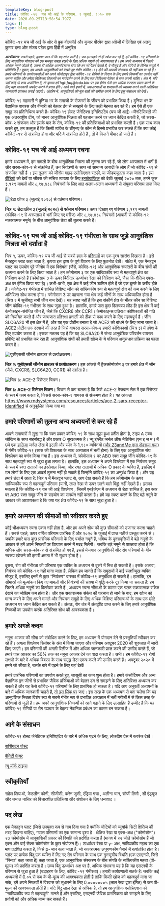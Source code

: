 ```yaml
---
templateKey: blog-post
title: कोविद -१९  यच जी आई के परिणाम, २ जुलाई, २०२० तक
date: 2020-09-25T13:58:54.797Z
tags: []
type: blog-post
---
```


कोविद -१९  यच जी आई के ओर से ब्रुक वोल्फॉर्ड और कुमार वीरपेन द्वारा अंग्रेजी में लिखित एबं अतनु कुमार दत्ता और संजय पटेल द्वारा हिंदी में अनुदित

<small>
<em>
<strong>अस्वीकरण:</strong> सबसे पहले, कृपया जान लें कि यह शोध जारी है। जब हम पहले से ही खोज कर रहे हैं, हमें कोविद -१९ परिणामों के लिए आनुवंशिक योगदान की एक मजबूत समझ रखने के लिए अधिक नमूनों की आवश्यकता है। हम अपने अध्ययन में जितने अधिक नमूने जोड़ते हैं, उतना ही अधिक आत्मविश्वास होगा कि हम जो पैटर्न देखते हैं, वे मौजूद हैं और रोगियों के विभिन्न समूहों में प्रतिनिधि हैं। दूसरा, हम आपके आनुवांशिकी को देखते हुए गंभीर कोविद -१९ होने की आपकी संभावना भी नहीं बता पा रहे हैं। हमारे परिणामों के उपयोगकर्ताओं को अपने जीनोटाइप द्वारा कोविद -१९ रोगियों के निदान के लिए हमारे निष्कर्षों का उपयोग नहीं करना चाहिए और हमेशा चिकित्सा विकल्पों का मार्गदर्शन करने के लिए एक चिकित्सा पेशेवर से बात करनी चाहिए। अंत में, यदि यहाँ कोई भी शब्द अपरिचित है, तो कृपया हमें hgi-faq@icda.bio पर एक ईमेल भेजें-हम अधिक स्पष्टता प्रदान करने के लिए यहां जानकारी अपडेट करने में प्रसन्न होंगे। आने वाले हफ्तों में, अवधारणाओं या शब्दावली की व्याख्या करने वाली अतिरिक्त जानकारी उपलब्ध कराई जाएगी। अंतरिम में, आनुवंशिकी की मूल बातों की समीक्षा करने के लिए  <a href="https://medlineplus.gov/genetics/understanding/" target="_blank" rel="noopener noreferrer">इस</a> संसाधन को देखें।
</em>
</small>

कोविद-१९ महामारी ने दुनिया भर के समाजों के रोजमर्रा के जीवन को प्रभावित किया है। दुनिया भर के वैज्ञानिक वायरस और बीमारी को बेहतर ढंग से समझने के लिए कड़ी मेहनत कर रहे हैं। हम ऐसे ही एक समूह का प्रतिनिधित्व करते हैं- कोविद-१९ होस्ट जेनेटिक्स इनिशिएटिव (यच जी आई) -जैनटिसिस्टों की एक अंतरराष्ट्रीय टीम, जो मानव आनुवंशिक भिन्नता की पहचान करने पर ध्यान केंद्रित करती है, जो सरस-कोव-२ संक्रमण और इसके बाद के रोग, कोविद-१९ की प्रतिक्रियाओं को प्रभावित करती है। एक साथ काम करते हुए, हम उत्सुक हैं कि किसी व्यक्ति के डीएनए के कौन से हिस्से प्रभावित कर सकते हैं कि क्या कोई कोविद -१९ से संक्रमित होगा  और यदि वे संक्रमित होते हैं , तो वे कितने बीमार हो जाते हैं।

## कोविद-१९ यच जी आई अध्ययन रचना

हमारे अध्ययन में, हम मामलों के बीच आनुवंशिक भिन्नता की तुलना कर रहे हैं, जो लोग अस्पताल में भर्ती हैं और सरस-कोव-२ से संक्रमित हैं, उन नियंत्रणों के साथ जो सामान्य आबादी के लोग हैं जो कोविद -१९ से संक्रमित नहीं हैं । इस तुलना को जीनोम वाइड एसोसिएशन स्टडी, या जीडब्ल्यूएएस कहा जाता है। इस [वीडियो](https://www.youtube.com/watch?v=cgyc55JhdcM) को देखें या जीवस  की सचित्र व्याख्या के लिए [इन्फोग्राफिक](https://www.broadinstitute.org/visuals/explainer-genome-wide-association-studies) को देखें! जुलाई २०२० तक, हमने कुल ३,१९९ मामलों और ८,९७,४८८ नियंत्रणों के लिए आठ अलग-अलग अध्ययनों से संयुक्त परिणाम प्राप्त किए हैं।


![डेटा फ्रीज ३ (जुलाई २०२०) से वर्तमान परिणाम।](/img/scicomm_blog_post_20200924.png)
<figcaption class="manual-md-inline-caption">
<strong>चित्र १: डेटा फ्रीज ३ (जुलाई २०२०) से वर्तमान परिणाम।</strong> ऊपर दिखाए गए परिणाम ३,१९९  मामलों (कोविद-१९ से अस्पताल में भर्ती किए गए मरीज) और ८,९७,४८८ नियंत्रणों (आबादी से  कोविद-१९ नकारात्मक नमूने) के बीच आनुवंशिक डेटा की तुलना करते हैं।
</figcaption>

## कोविद-१९ यच जी आई कोविद-१९ गंभीरता के साथ जुड़े आनुवंशिक भिन्नता को दर्शाता है

चित्र १, ऊपर, कोविद-१९ यच जी आई से सबसे हाल के [परिणामों](/results/) का एक दृश्य सारांश दिखाता है। इसे मैनहट्टन प्लाट कहा जाता है, कृपया इस दृश्य के पूर्ण विवरण के लिए फुटनोट देखें। संक्षेप में, एक मैनहट्टन प्लाट का उपयोग पूरे जीनोम में एक विशेषता (जैसे, कोविद-१९) और आनुवंशिक रूपांतरों के बीच संघों की कल्पना करने के लिए किया जाता है। हम क्रोमोसाम ३ पर एक सांख्यिकीय रूप से महत्वपूर्ण क्षेत्र का निरीक्षण करते हैं (क्रोमोसाम ३ के ऊपर बिंदीदार ऊर्ध्वाधर रेखा को निरिक्षण करें, जैसा कि क्षैतिज एक्स-अक्ष पर इंगित किया गया है)। कभी-कभी, एक क्षेत्र में कई जीन शामिल होते हैं जो एक दूसरे के करीब होते हैं। कोविद-१९ गंभीरता में शामिल विशिष्ट जीन को सांख्यिकीय रूप से महत्वपूर्ण क्षेत्र को कम करने के लिए अतिरिक्त शोध करना होगा। क्रोमोसाम 3 पर पहचाना गया क्षेत्र कई जीनों के साथ अधिव्यापित होता है (चित्र २ में सूचीबद्ध सभी जीन नाम देखें)। यह स्पष्ट नहीं है कि इस संकीर्ण क्षेत्र के भीतर कौन सा विशिष्ट जीन कोविद-१९ गंभीरता के साथ जुड़ा हुआ है। हालांकि, हमारे पास कुछ दिलचस्प लीड हैं! इस क्षेत्र में कई केमोकाइन-संबंधित जीन हैं, जैसे कि CXCR6 और CCR1। केमोकाइन्स प्रतिरक्षा कोशिकाओं की गति को नियंत्रित करते हैं और जन्मजात प्रतिरक्षा प्रणाली को ठीक से काम करने के लिए महत्वपूर्ण हैं। जीन SLC6A20 भी इस क्षेत्र में है, और यह एक प्रोटीन बनाता है जो ACE2 को बांधने के लिए जाना जाता है। ACE2 प्रोटीन एक दरवाजे की तरह है जिसे वायरस सरस-कोव-२ हमारी कोशिकाओं (चित्र ३) में प्रवेश के लिए उपयोग करता है। इसका मतलब यह है कि यह SLC6A20 में संभव आनुवंशिक परिवर्तन वायरल प्रविष्टि को प्रभावित कर रहा है! आनुवांशिक संघों की हमारी खोज के ये परिणाम अनुसंधान प्रक्रिया का पहला कदम है।


![यूसीएससी जीनोम ब्राउज़र से प्रत्योक्षकरण।](/img/hgt_genome_32a4d_7bc390.jpg)
<figcaption class="manual-md-inline-caption">
<strong>चित्र २: यूसीएससी जीनोम ब्राउज़र से प्रत्योक्षकरण।</strong> इस आंकड़े में ट्रैकक्रोमोजोम  ३  पर हमारे क्षेत्र में जीन (जैसे, CXCR6, SLC6A20, CCR1) को दर्शाता है।
</figcaption>

![चित्र ३: ACE-2 रिसेप्टर चित्रण।](/img/unnamed.png)
<figcaption class="manual-md-inline-caption">
<strong>चित्र ३: ACE-2 रिसेप्टर चित्रण।</strong> चित्रण से पता चलता है कि कैसे ACE-2 मेजबान सेल में एक रिसेप्टर के रूप में काम करता है, जिससे सरस-कोव-२ वायरस से संक्रमण होता है। यह आंकड़ा  <a href="https://www.rndsystems.com/resources/articles/ace-2-sars-receptor-identified" target="_blank" rel="noopener noreferrer">https://www.rndsystems.com/resources/articles/ace-2-sars-receptor-identified</a> से अनुकूलित किया गया था
</figcaption>

## हमारे परिणामों की तुलना अन्य अध्ययनों से कर रहे हैं

आपने समाचारों में [सुना](https://www.cnn.com/2020/07/16/health/blood-types-coronavirus-wellness-scn/index.html) गा कि रक्त प्रकार कोविद-१९ के साथ जुड़ा हुआ प्रतीत होता है, टाइप A उच्च जोखिम के साथ सहसंबद्ध है और प्रकार O सुरक्षात्मक है। न्यू इंग्लैंड जर्नल ऑफ मेडिसिन (एन इ ज म ) में छपे एक [हालिया](https://www.nejm.org/doi/full/10.1056/NEJMoa2020283) जर्नल लेख में इटली और स्पेन के 1,९८० व्यक्तियों ([और 23andMe द्वारा दोहराया गया](https://www.medrxiv.org/content/10.1101/2020.09.04.20188318v1)) में गंभीर कोविद-१९ (सांस की विफलता के साथ अस्पताल में भर्ती होना) के लिए एक आनुवांशिक संघ विश्लेषण का वर्णन किया गया है। इस अध्ययन में, क्रोमोसाम ९ पर ABO रक्त समूह जीन कोविद-१९ के साथ महत्वपूर्ण रूप से जुड़ा हुआ लगता है। हालांकि, इस अध्ययन ने अपने विश्लेषण में एक नियंत्रण समूह के रूप में रक्त दाताओं का इस्तेमाल किया, और रक्त दाताओं में अधिक O प्रकार के व्यक्ति हैं, इसलिए वे उन लोगों के लिए एक आदर्श तुलना नहीं हो सकते हैं जिन्होंने कोविद​​-१९ का अनुबंध किया है। और यह हमारे डेटा में आता है: चित्र १ में मैनहट्टन प्लाट से, आप देख सकते हैं कि हम क्रोमोजोम के ऊपर सांख्यिकीय रूप से महत्वपूर्ण परिणाम (यानी, लाल रेखा से ऊपर उठने वाले बिंदु) नहीं देखते हैं। इसका मतलब है कि कोविद-१९ यच जी आई विश्लेषण , जिसमें एनईजेएम में अध्ययन से डेटा शामिल है, इस स्तर पर ABO रक्त समूह जीन के सहयोग का समर्थन नहीं करता है। हमें यह स्पष्ट करने के लिए बड़े नमूने के आकार की आवश्यकता है कि क्या यह क्षेत्र कोविद-१९ के साथ जुड़ा हुआ है।

## हमारे अध्ययन की सीमाओं को स्वीकार करते हुए

कोई भीअध्ययन रचना उत्तम नहीं होता है, और हम अपने शोध की कुछ सीमाओं को उजागर करना चाहते हैं। सबसे पहले, ऊपर वर्णित परिणाम प्रारंभिक हैं और २०२० के जुलाई में प्राप्त नतीजे प्रस्तुत करने से। जबकि हमारे पास कुछ प्रारंभिक परिणामो के लिए पर्याप्त नमूने हैं, भविष्य के पुनरावृत्तियों में बड़े नमूनों के आकार से हमें अपने निष्कर्षों पर विश्वास करने में मदद मिलेगी। जबकि बड़े नमूने से  पछतावा होता है कि अधिक लोग सरस-कोव-२ से संक्रमित हो गए हैं, इससे मेजबान आनुवंशिकी और रोग परिणामों के बीच स्वरूप खोजने की हमारी क्षमता में भी सुधार होता है।

दूसरा, रोग की गंभीरता की परिभाषा एक व्यक्ति के अध्ययन से दूसरे में भिन्न हो सकती है। इसके अलावा, नियंत्रण को कोविद-१९ नहीं माना जाता है, लेकिन हम जानते हैं कि समुदायों में कई स्पर्शोन्मुख व्यक्ति मौजूद हैं, इसलिए इनमें से कुछ "नियंत्रण" वास्तव में कोविद-१९ अनुबंधित हो सकते हैं। हालांकि, इन सीमाओं को मूल्यांकन किए गए मामलों और नियंत्रणों की संख्या में वृद्धि करके दूर किया जा सकता है: हम जितने अधिक नमूनों का विश्लेषण करते हैं , अध्ययन रचना सीमाओं के कारण एक गलत सकारात्मक संकेत देखने का जोखिम कम होता है। और एक सकारात्मक संकेत की पहचान हो जाने के बाद, हम खोज को मान्य करने के लिए अपने मामले और नियंत्रण समूहों के लिए अधिक विशिष्ट परिभाषाओं के साथ एक छोटे अध्ययन पर ध्यान केंद्रित कर सकते हैं। अंततः, रोग तंत्र में अंतर्दृष्टि प्राप्त करने के लिए हमारे आनुवंशिक निष्कर्षों का उपयोग करके अतिरिक्त शोध की आवश्यकता है।

## हमारे अगले कदम

नमूना आकार की सीमा को संबोधित करने के लिए, हम अध्ययन में योगदान देने से प्रस्तुतियाँ स्वीकार कर रहे हैं। अगला विश्लेषण सितंबर के अंत में किया जाएगा और परिणाम अक्टूबर 2020 की शुरुआत में जारी किए जाएंगे। हम परिणामों की अगली रिलीज में और अधिक जानकारी प्राप्त करने की उम्मीद करते हैं, जो हमारे पास आकार का 50% तक का नमूना आकार देने का वादा करता है। अभी। हम कोविद-१९ रोगी लक्षणों के बारे में अधिक विवरण के साथ समृद्ध डेटा एकत्र करने की उम्मीद करते हैं। अक्टूबर २०२० में हमने जो सीखा है, उसके बारे में पढ़ने के लिए यहां देखें!

हमारे प्रारंभिक परिणामों का उपयोग करते हुए, जासूसी का काम शुरू होता है। हमारे कंसोर्टियम और अन्य वैज्ञानिक इन जीनों से प्रभावित जैविक प्रक्रियाओं को बेहतर ढंग से समझने के लिए अतिरिक्त अध्ययन कर सकते हैं और यह कैसे कोविद-१९ परिणामों के लिए प्रासंगिक हो सकता है। यदि आप अनुवर्ती अध्ययनों के बारे में अधिक जानकारी चाहते हैं, [तो इस लिंक पर](/blog/2020-06-29-in-silico-follow-up-results/) जाएं। इस तरह के एक अध्ययन से पता चलेगा कि यह आनुवंशिक भिन्नता विशेष रूप से सबसे गंभीर रूप से प्रभावित अस्पताल में भर्ती मरीजों में से किस तरह के परिणामों से जुड़ी है। हम अपने आनुवांशिक निष्कर्षों को आगे बढ़ाने के लिए उत्साहित हैं उम्मीद है कि यह कोविद-१९ रोगियों या रोग उपचार के बेहतर नैदानिक ​​प्रबंधन का कारण बन सकता है।

## आगे के संसाधन

कोविद-१९ होस्ट जेनेटिक्स इनिशिएटिव के बारे में अधिक पढ़ने के लिए, लोकप्रिय प्रेस में कवरेज देखें।


[वाशिंगटन पोस्ट](https://www.washingtonpost.com/opinions/2020/04/27/covid-19-quickly-kills-some-while-others-dont-show-symptoms-can-genetics-explain-this/)

[वैनिटी फेयर ](https://www.vanityfair.com/news/2020/04/genetic-chances-of-dying-from-coronavirus)

[न्यू यॉर्क टाइम्स](https://www.nytimes.com/2020/06/03/health/coronavirus-blood-type-genetics.html)

## स्वीकृतियाँ

राहेल लियाओ, केटलीन कोनी, सीजीसी, करेन जुसी, एंड्रिया गन्ना , अलीना चान, सोफी लिमौ , शी एंड्रयूज और जमाल नासिर को विचारशील प्रतिक्रिया और संशोधन के लिए धन्यवाद ।

## पद लेख

एक मैनहट्टन प्लाट (जिसे उपयुक्त रूप से नाम दिया गया है क्योंकि चोटियों को न्यूयॉर्क सिटी क्षितिज की तरह दिखना चाहिए), गवास  परिणामों का एक सामान्य दृश्य है। क्षैतिज रेखा या एक्स-अक्ष ("क्रोमोसोम") २३ क्रोमोसोम में आनुवांशिकी प्रकार की स्थिति को प्रदर्शित करता है (मानव में २२ जोड़े क्रोमोसोम हैं जो एक्स और वाई सेक्स क्रोमोसोम के कुछ संयोजन हैं)। ऊर्ध्वाधर रेखा या y- अक्ष, सांख्यिकीय महत्व का एक माप प्रदर्शित करता है, जिसे p- मान कहा जाता है, जो नकारात्मक लघुगणकीय पैमाने में रूपांतरित होता है। प्लॉट पर प्रत्येक बिंदु एक व्यक्ति में दिए गए रोग परिणाम के साथ एक गुणसूत्रीय स्थिति (एक एसएनपी, जिसे "स्निप" कहा जाता है) कहा जाता है, एक आनुवांशिक संस्करण के बीच संगति के सांख्यिकीय महत्व (पी-मूल्य) को प्रदर्शित करता है। उच्च बिंदु ऊर्ध्वाधर अक्ष पर है, अधिक संभावना यह है कि यह एसएनपी के परिणाम से जुड़ा हुआ है (उदाहरण के लिए, कोविद ​​-१९ गंभीरता)। हमारी कार्यप्रणाली सतर्क है: जबकि कई अध्ययनों में 0.०५  से कम के पी-मूल्य की आवश्यकता होती है ताकि किसी खोज को महत्वपूर्ण माना जा सके, हमें अपने निष्कर्षों में विश्वास को सुधारने के लिए 0.०००००००५  (लाल रेखा द्वारा इंगित) से कम पी-मूल्य की आवश्यकता होती है। यदि बिंदु लाल रेखा से अधिक है, तो हम आनुवंशिक एसोसिएशन को "सांख्यिकीय रूप से महत्वपूर्ण" मानते हैं और इसलिए, एसएनपी जैविक प्रासंगिकता को समझने के लिए प्रयोगों को और अधिक मान्य कर सकते हैं।

